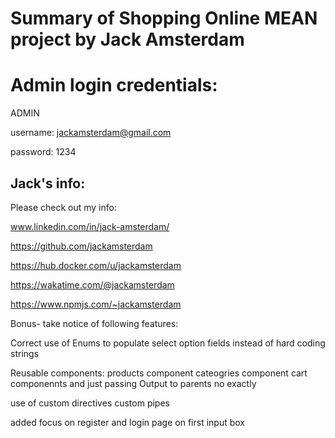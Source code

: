 # Summary of Shopping Online MEAN project by Jack Amsterdam

# Admin login credentials:

ADMIN

username: jackamsterdam@gmail.com

password: 1234

## Jack's info:

Please check out my info:

www.linkedin.com/in/jack-amsterdam/

https://github.com/jackamsterdam

https://hub.docker.com/u/jackamsterdam

https://wakatime.com/@jackamsterdam

https://www.npmjs.com/~jackamsterdam

Bonus- take notice of following features:

Correct use of Enums to populate select option fields instead of hard coding strings

Reusable components: products component cateogries component cart componennts and just passing Output to parents no exactly	

use of custom directives custom pipes

added focus on register and login page on first input box
